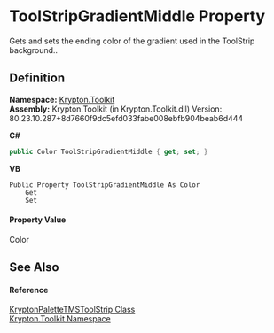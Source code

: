 # ToolStripGradientMiddle Property


Gets and sets the ending color of the gradient used in the ToolStrip background..



## Definition
**Namespace:** <a href="79d2eac2-21f4-54ff-7552-b20c33c30600.md">Krypton.Toolkit</a>  
**Assembly:** Krypton.Toolkit (in Krypton.Toolkit.dll) Version: 80.23.10.287+8d7660f9dc5efd033fabe008ebfb904beab6d444

**C#**
``` C#
public Color ToolStripGradientMiddle { get; set; }
```
**VB**
``` VB
Public Property ToolStripGradientMiddle As Color
	Get
	Set
```



#### Property Value
Color

## See Also


#### Reference
<a href="87f376e6-4494-e434-4e36-2d0bb85fa2eb.md">KryptonPaletteTMSToolStrip Class</a>  
<a href="79d2eac2-21f4-54ff-7552-b20c33c30600.md">Krypton.Toolkit Namespace</a>  
